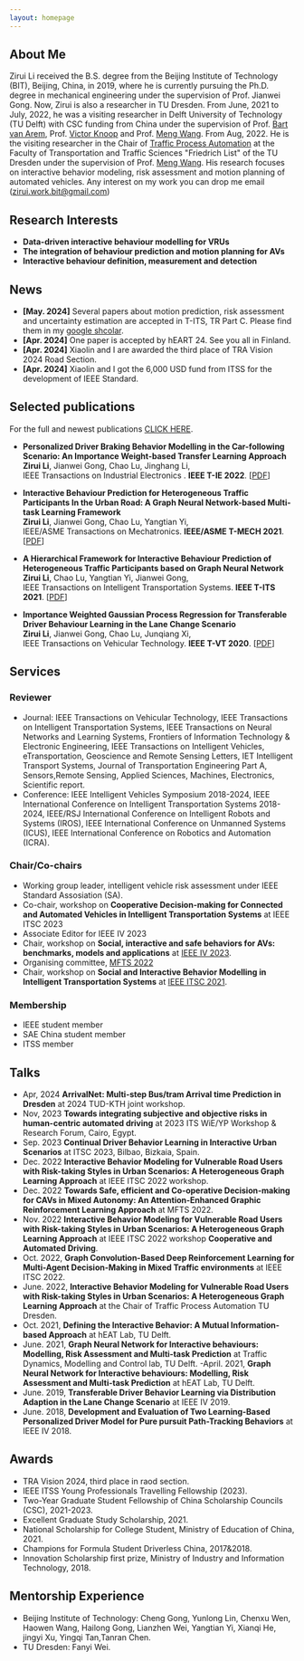 ```yaml
---
layout: homepage
---
```


## About Me

Zirui Li received the 
B.S. degree from the Beijing Institute of Technology (BIT), Beijing, China, in 2019, 
where he is currently pursuing the Ph.D. degree in mechanical engineering under the supervision of Prof. Jianwei Gong. Now, Zirui is also a researcher in TU Dresden.
From June, 2021 to July, 2022, 
he was a visiting researcher in Delft University of Technology (TU Delft) with CSC funding from China 
under the supervision of Prof. [Bart van Arem](https://www.tudelft.nl/en/ceg/about-faculty/departments/transport-planning/staff/personal-pages/arem-b-van/), Prof. [Victor Knoop](https://www.tudelft.nl/citg/over-faculteit/afdelingen/transport-planning/staff/persoonlijke-paginas/knoop-vl) and Prof. [Meng Wang](https://tu-dresden.de/bu/verkehr/vis/vpa/die-professur/head-of-chair). 
From Aug, 2022. He is the visiting researcher 
in the Chair of [Traffic Process Automation](https://tu-dresden.de/bu/verkehr/vis/vpa/die-professur/gastforscher-innen) at the Faculty of Transportation and Traffic Sciences "Friedrich List" of the TU Dresden under the supervision of Prof. [Meng Wang](https://tu-dresden.de/bu/verkehr/vis/vpa/die-professur/head-of-chair). His research focuses on interactive behavior modeling, risk assessment and motion planning of automated vehicles. Any interest on my work you can drop me email (zirui.work.bit@gmail.com)


## Research Interests

- **Data-driven interactive behaviour modelling for VRUs** 
- **The integration of behaviour prediction and motion planning for AVs**
- **Interactive behaviour definition, measurement and  detection**

## News
- **[May. 2024]** Several papers about motion prediction, risk assessment and uncertainty estimation are accepted in T-ITS, TR Part C. Please find them in my [google shcolar](https://scholar.google.com/citations?hl=zh-CN&user=nCHChhsAAAAJ&sortby=pubdate&scilu=&scisig=ANVigOsAAAAAZkyMPz_OFdh83AggCcd7CxizAUk&gmla=ABOlHiwISKNyrVvUR9TSinoUhbinp_3fdPP3z3Tit00S9c3xxBF7_7ux8QkjtBJCteW59jL-YOdSxCyFNLgTE7qrHovPL2JWUMvYT51KeXc&sciund=9230500403994875208).
- **[Apr. 2024]** One paper is accepted by hEART 24. See you all in Finland. 
- **[Apr. 2024]** Xiaolin and I are awarded the third place of TRA Vision 2024 Road Section. 
- **[Apr. 2024]** Xiaolin and I got the 6,000 USD fund from ITSS for the development of IEEE Standard. 
<!-- s -->
<!-- - **[May. 2023]** Two papers are accepted at IEEE T-ITS. -->
<!-- - **[Dec. 2022]** The master student, Fanyi Wei, I serve as the daily supervisor, successfully defense the thesis with title **Optimization of Velocity for Eco-Driving using Reinforcement Learning based on Simulation Data of BMW i3**. Congratulations!  -->
<!-- - **[Dec. 2022]** One paper entitled **Continual Interactive Behavior Learning With Traffic Divergence Measurement: A Dynamic Gradient Scenario Memory Approach** is pre-printed on ArXiv. Find [paper](https://github.com/BIT-Jack/D-GSM) and [code](https://github.com/BIT-Jack/D-GSM) here. -->
<!-- - **[Dec. 2022]** One paper entitled **Multi-agent Trajectory Prediction in Continuous Scenarios: A Dynamic Memory Enhanced Lifelong Learning approach** is accepted by [TRB annual meeting](https://www.trb.org/AnnualMeeting/AnnualMeeting.aspx). We will give a poster at Vehicle-Highway Automation 2023, Part 3 (Part 1, Session 2228; Part 2, Session 2229). -->
<!-- - **[Nov. 2022]** One paper related **Multi-stream Information Fusion for Trajectory Prediction in Low-illumination Scenarios** is pre-printed, See [paper](https://arxiv.org/abs/2211.10226) and [code](https://github.com/TommyGong08/MSIF) for details. Welcome star,comments and feedback. -->
<!-- - **[Nov. 2022]** One paper related **graph reinforcement learning for CAVs in mixed traffic** is pre-printed, See [paper](https://arxiv.org/abs/2211.03005) and [code](https://github.com/Jacklinkk/Graph_CAVs) for details. Welcome star,comments and feedback. -->
<!-- - **[Nov. 2022]** Our workshop proposal at IEEE IV 2023 titled **Social, Interactive and Safe Behaviors for Intelligent Vehicles: Benchmark, Models and Applications** is officially accepted. [HERE](https://sites.google.com/view/iv2023-social/%E9%A6%96%E9%A1%B5) is the website. We invite many experienced researchers in this topic. Welcome to submit your workshop papers and click the link for detailed information and deadlines. -->
<!-- - **[Oct. 2022]** I will give a talk with title **Interactive Behavior Modeling for Vulnerable Road Users with Risk-taking Styles in Urban Scenarios: A Heterogeneous Graph Learning Approach** at IEEE ITSC 2022 Workshop **Cooperative  and Automated Driving** -->
<!-- - **[Oct. 2022]** We give a talk about graph reinforcement learning at IEEE ITSC 2022.  -->
<!-- - **[Sep. 2022]** Welcome everyone, this is my homepage. You can find my updates here.-->

## Selected publications

For the full and newest publications [CLICK HERE](https://scholar.google.com/citations?user=nCHChhsAAAAJ&hl=zh-CN). 

<!-- **A Transferable Energy Management Strategy for Hybrid Electric Vehicles via Dueling Deep Deterministic Policy Gradient**
  <br>
  Jingyi Xu#, **Zirui Li#**, Guodong Du, Qi Liu, Li Gao, Yanan Zhao,
  <br>
  Green Energy and Intelligent Transportation. **GEIT 2022**.
  <br>
  [[PDF](https://www.sciencedirect.com/science/article/pii/S2773153722000184)] [[Code](https://github.com/BIT-XJY/RL-based-Transferable-EMS)] (# donates equal contributions) -->

- **Personalized Driver Braking Behavior Modelling in the Car-following Scenario: An Importance Weight-based Transfer Learning Approach**
  <br>
  **Zirui Li**, Jianwei Gong, Chao Lu, Jinghang Li,
  <br>
  IEEE Transactions on Industrial Electronics	. **IEEE T-IE 2022**. [[PDF](https://ieeexplore.ieee.org/stamp/stamp.jsp?arnumber=9700778)] 

<!-- - **Graph Convolution-Based Deep Reinforcement Learning for Multi-Agent Decision-Making in Mixed Traffic environments**
  <br>
  Qi Liu, **Zirui Li#**,  Jingda Wu, Xueyuan Li,
  <br>
  The 25th IEEE International Conference on Intelligent Transportation Systems. **IEEE ITSC 2022**.
  <br>
  [[PDF](https://arxiv.org/pdf/2201.12776.pdf)] [[Code](https://github.com/Jacklinkk/TorchGRL)] <strong><i style="color:#e74d3c">Workshop oral presentation</i></strong> -->
  

- **Interactive Behaviour Prediction for Heterogeneous Traffic Participants In the Urban Road: A Graph Neural Network-based Multi-task Learning Framework**
  <br>
  **Zirui Li**, Jianwei Gong, Chao Lu, Yangtian Yi,
  <br>
  IEEE/ASME Transactions on Mechatronics. **IEEE/ASME T-MECH 2021**. [[PDF](https://ieeexplore.ieee.org/stamp/stamp.jsp?arnumber=9406384)]
  


- **A Hierarchical Framework for Interactive Behaviour Prediction of Heterogeneous Traffic Participants based on Graph Neural Network**
  <br>
  **Zirui Li**, Chao Lu, Yangtian Yi, Jianwei Gong, 
  <br>
  IEEE Transactions on Intelligent Transportation Systems. **IEEE T-ITS 2021**. [[PDF](https://ieeexplore.ieee.org/stamp/stamp.jsp?arnumber=9468360)]
  


- **Importance Weighted Gaussian Process Regression for Transferable Driver Behaviour Learning in the Lane Change Scenario**
  <br>
  **Zirui Li**, Jianwei Gong,  Chao Lu, Junqiang Xi,
  <br>
  IEEE Transactions on Vehicular Technology. **IEEE T-VT 2020**. [[PDF](https://ieeexplore.ieee.org/stamp/stamp.jsp?arnumber=9186674)]
  
  

<!-- - **A Comparative Study on Transferable Driver Behavior Learning Methods in the Lane-Changing Scenario**
  <br>
  Cheng Gong#, **Zirui Li#**,  Chao Lu, Fengqing  Hu,
  <br>
  The 22nd IEEE International Conference on Intelligent Transportation Systems	. **IEEE ITSC 2020**.
  <br>
  [[PDF](https://ieeexplore.ieee.org/stamp/stamp.jsp?tp=&arnumber=8916986)] <strong><i style="color:#e74d3c">Workshop oral presentation</i></strong>(# donates equal contributions)
  
  
- **Transferable Driver Behavior Learning via Distribution Adaption in the Lane Change Scenario**
  <br>
  **Zirui Li#**, Cheng Gong#,  Chao Lu, Jianwei Gong, Junyan Lu, Youzhi Xu, Fengqing  Hu,
  <br>
  IEEE Intelligent Vehicles Symposium. **IEEE IV's 2019**.
  <br>
  [[PDF](https://ieeexplore.ieee.org/stamp/stamp.jsp?arnumber=8813781)] <strong><i style="color:#e74d3c">Workshop oral presentation</i></strong> (# donates equal contributions) -->


<!-- - **Development and Evaluation of Two Learning-Based Personalized Driver Model for Pure pursuit Path-Tracking Behaviors**
  <br>
  **Zirui Li**, Boyang Wang,  Jianwei Gong, Tianyun Gao,  Chaolu, Gang Wang,
  <br>
  IEEE Intelligent Vehicles Symposium. **IEEE IV's 2018**.
  <br>
  [[PDF](https://ieeexplore.ieee.org/stamp/stamp.jsp?arnumber=8500618)]  <strong><i style="color:#e74d3c">Workshop oral presentation</i></strong> -->
  

## Services
### Reviewer
- Journal: IEEE Transactions on Vehicular Technology, IEEE Transactions on Intelligent Transportation Systems, IEEE Transactions on Neural Networks and Learning Systems, Frontiers of Information Technology & Electronic Engineering, IEEE Transactions on Intelligent Vehicles, eTransportation, Geoscience and Remote Sensing Letters, IET Intelligent Transport Systems, Journal of Transportation Engineering Part A, Sensors,Remote Sensing, Applied Sciences, Machines, Electronics, Scientific report.
- Conference: IEEE Intelligent Vehicles Symposium 2018-2024, IEEE International Conference on Intelligent Transportation Systems 2018-2024, IEEE/RSJ International Conference on Intelligent Robots and Systems (IROS), IEEE International Conference on Unmanned Systems (ICUS), IEEE International Conference on Robotics and Automation (ICRA).

### Chair/Co-chairs
- Working group leader, intelligent vehicle risk assessment under IEEE Standard Assosiation (SA).
- Co-chair, workshop on **Cooperative Decision-making for Connected and Automated Vehicles in Intelligent Transportation Systems** at IEEE ITSC 2023
- Associate Editor for IEEE IV 2023
- Chair, workshop on **Social, interactive and safe behaviors for AVs: benchmarks, models and applications** at [IEEE IV 2023](https://sites.google.com/view/iv2023-social/%E9%A6%96%E9%A1%B5). 
- Organising committee, [MFTS 2022](https://tu-dresden.de/bu/verkehr/veranstaltungen/mfts-2022/program)
- Chair, workshop on **Social and Interactive Behavior Modelling in Intelligent Transportation Systems** at [IEEE ITSC 2021](https://sites.google.com/view/itsc2021-social/).

### Membership
- IEEE student member
- SAE China student member
- ITSS member
<!-- - IEEE ITSS Young Professionals Travelling Fellowship (2023)  -->


## Talks
- Apr, 2024 **ArrivalNet: Multi-step Bus/tram Arrival time Prediction in Dresden** at 2024 TUD-KTH joint workshop.
- Nov, 2023 **Towards integrating subjective and objective risks in human-centric automated driving** at 2023 ITS WiE/YP Workshop & Research Forum, Cairo, Egypt.
- Sep. 2023 **Continual Driver Behavior Learning in Interactive Urban Scenarios** at ITSC 2023, Bilbao, Bizkaia, Spain.
- Dec. 2022 **Interactive Behavior Modeling for Vulnerable Road Users with Risk-taking Styles in Urban Scenarios: A Heterogeneous Graph Learning Approach** at IEEE ITSC 2022 workshop.
- Dec. 2022 **Towards Safe, efficient and Co-operative Decision-making for CAVs in Mixed Autonomy: An Attention-Enhanced Graphic Reinforcement Learning Approach** at MFTS 2022.
- Nov. 2022 **Interactive Behavior Modeling for Vulnerable Road Users with Risk-taking Styles in Urban Scenarios: A Heterogeneous Graph Learning Approach** at IEEE ITSC 2022 workshop **Cooperative and Automated Driving**.
- Oct. 2022, **Graph Convolution-Based Deep Reinforcement Learning for Multi-Agent Decision-Making in Mixed Traffic environments** at IEEE ITSC 2022.
- June. 2022, **Interactive Behavior Modeling for Vulnerable Road Users with Risk-taking Styles in Urban Scenarios: A Heterogeneous Graph Learning Approach** at the Chair of Traffic Process Automation
 TU Dresden. 
- Oct. 2021, **Defining the Interactive Behavior: A Mutual Information-based Approach** at hEAT Lab, TU Delft.
- June. 2021, **Graph Neural Network for Interactive behaviours: Modelling, Risk Assessment and Multi-task Prediction** at Traffic Dynamics, Modelling and Control lab, TU Delft. -April. 2021, **Graph Neural Network for Interactive behaviours: Modelling, Risk Assessment and Multi-task Prediction** at hEAT Lab, TU Delft.
- June. 2019, **Transferable Driver Behavior Learning via Distribution Adaption in the Lane Change Scenario** at IEEE IV 2019.
- June. 2018, **Development and Evaluation of Two Learning-Based Personalized Driver Model for Pure pursuit Path-Tracking Behaviors** at IEEE IV 2018.

## Awards
- TRA Vision 2024, third place in raod section. 
- IEEE ITSS Young Professionals Travelling Fellowship (2023).
- Two-Year Graduate Student Fellowship of China Scholarship Councils (CSC), 2021-2023.
- Excellent Graduate Study Scholarship, 2021.
- National Scholarship for College Student, Ministry of Education of China, 2021.
- Champions for Formula Student Driverless China, 2017&2018.
- Innovation Scholarship first prize, Ministry of Industry and Information Technology, 2018.


## Mentorship Experience
- Beijing Institute of Technology: Cheng Gong, Yunlong Lin, Chenxu Wen, Haowen Wang, Hailong Gong, Lianzhen Wei, Yangtian Yi, Xianqi He, jingyi Xu, Yingqi Tan,Tanran Chen.
- TU Dresden: Fanyi Wei. 
